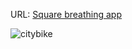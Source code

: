 URL:  <a href="https://aneta-laurent.github.io/projet-3/" class="text-center" target="_blank"
                >Square breathing app</a>

<img src="CITY.png" alt="citybike"> 


